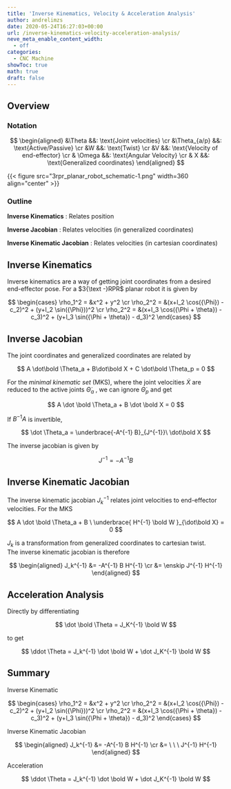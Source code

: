 ```yaml
---
title: 'Inverse Kinematics, Velocity & Acceleration Analysis'
author: andrelimzs
date: 2020-05-24T16:27:03+00:00
url: /inverse-kinematics-velocity-acceleration-analysis/
neve_meta_enable_content_width:
  - off
categories:
  - CNC Machine
showToc: true
math: true
draft: false
---
```

## Overview

### Notation

$$
\begin{aligned}
    &\Theta &&: \text{Joint velocities} \cr
    &\Theta_{a/p} &&: \text{Active/Passive} \cr
    &W &&: \text{Twist} \cr
    &V &&: \text{Velocity of end-effector} \cr
    & \Omega &&: \text{Angular Velocity} \cr
    & X &&: \text{Generalized coordinates}
\end{aligned}
$$

{{< figure src="3rpr_planar_robot_schematic-1.png" width=360 align="center" >}}

### Outline

**Inverse Kinematics** : Relates position

**Inverse Jacobian** : Relates velocities (in generalized coordinates)

**Inverse Kinematic Jacobian** : Relates velocities (in cartesian coordinates)

## Inverse Kinematics

Inverse kinematics are a way of getting joint coordinates from a desired end-effector pose. For a $3{\text -}RPR$ planar robot it is given by

$$
\begin{cases}
	\rho_1^2 = &x^2 + y^2 \cr
	\rho_2^2 = &(x+l_2 \cos({\Phi}) - c_2)^2 + (y+l_2 \sin({\Phi}))^2 \cr
	\rho_2^2 = &(x+l_3 \cos({\Phi + \theta}) - c_3)^2 + (y+l_3 \sin({\Phi + \theta}) - d_3)^2
\end{cases}
$$


## Inverse Jacobian

The joint coordinates and generalized coordinates are related by

$$
A \dot\bold \Theta_a + B\dot\bold X + C \dot\bold \Theta_p = 0
$$

For the _minimal kinematic set_ (MKS), where the joint velocities $\dot X$ are reduced to the active joints $\dot \Theta_a$ , we can ignore $\dot \Theta_p$ and get

$$
A \dot \bold \Theta_a + B \dot \bold X = 0
$$

If $B^{-1}A$ is invertible,

$$
\dot \Theta_a = \underbrace{-A^{-1} B}_{J^{-1}}\ \dot\bold X
$$

The inverse jacobian is given by

$$
J^{-1} = -A^{-1}B
$$

## Inverse Kinematic Jacobian 

The inverse kinematic jacobian $J_k^{-1}$ relates joint velocities to end-effector velocities. For the MKS

$$
A \dot \bold \Theta_a + B
\ \underbrace{
	H^{-1} \bold W 
}_{\dot\bold X} = 0
$$

$J_k$ is a transformation from generalized coordinates to cartesian twist.  
The inverse kinematic jacobian is therefore

$$
\begin{aligned}
	J_k^{-1} &= -A^{-1} B H^{-1} \cr
	&= \enskip J^{-1} H^{-1}
\end{aligned}
$$

## Acceleration Analysis 

Directly by differentiating

$$
\dot \bold \Theta = J_K^{-1} \bold W
$$

to get

$$
\ddot \Theta = J_k^{-1} \dot \bold W + \dot J_K^{-1} \bold W
$$

## Summary

Inverse Kinematic

$$
\begin{cases}
    \rho_1^2 = &x^2 + y^2 \cr
    \rho_2^2 = &(x+l_2 \cos({\Phi}) - c_2)^2 + (y+l_2 \sin({\Phi}))^2 \cr
    \rho_2^2 = &(x+l_3 \cos({\Phi + \theta}) - c_3)^2 + (y+l_3 \sin({\Phi + \theta}) - d_3)^2
\end{cases}
$$

Inverse Kinematic Jacobian

$$
\begin{aligned}
J_k^{-1} &= -A^{-1} B H^{-1} \cr
&= \ \ \ J^{-1} H^{-1}
\end{aligned}
$$

Acceleration

$$
  \ddot \Theta = J_k^{-1} \dot \bold W + \dot J_K^{-1} \bold W
$$
